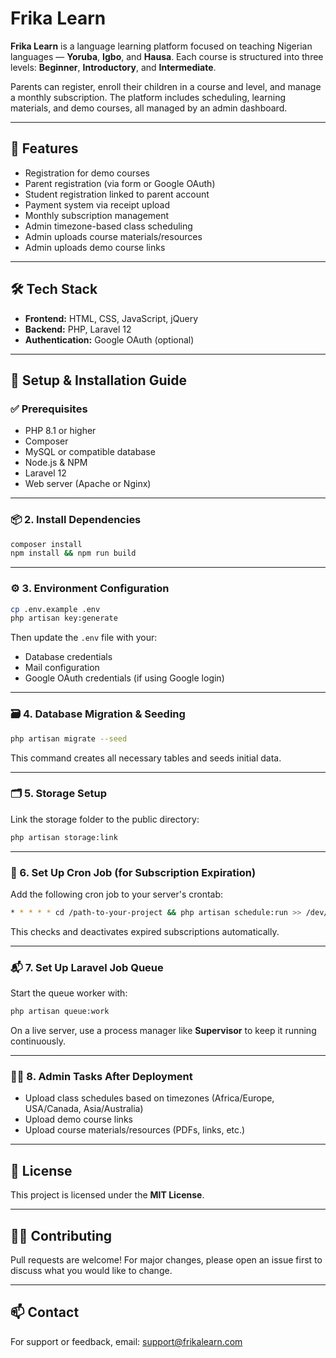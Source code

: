 # Frika Learn

**Frika Learn** is a language learning platform focused on teaching Nigerian languages — **Yoruba**, **Igbo**, and **Hausa**. Each course is structured into three levels: **Beginner**, **Introductory**, and **Intermediate**. 

Parents can register, enroll their children in a course and level, and manage a monthly subscription. The platform includes scheduling, learning materials, and demo courses, all managed by an admin dashboard.

---

## 🧩 Features

- Registration for demo courses
- Parent registration (via form or Google OAuth)
- Student registration linked to parent account
- Payment system via receipt upload
- Monthly subscription management
- Admin timezone-based class scheduling
- Admin uploads course materials/resources
- Admin uploads demo course links

---

## 🛠️ Tech Stack

- **Frontend:** HTML, CSS, JavaScript, jQuery  
- **Backend:** PHP, Laravel 12  
- **Authentication:** Google OAuth (optional)

---

## 🚀 Setup & Installation Guide

### ✅ Prerequisites

- PHP 8.1 or higher
- Composer
- MySQL or compatible database
- Node.js & NPM
- Laravel 12
- Web server (Apache or Nginx)

---

### 📦 2. Install Dependencies

```bash
composer install
npm install && npm run build
```

---

### ⚙️ 3. Environment Configuration

```bash
cp .env.example .env
php artisan key:generate
```

Then update the `.env` file with your:

- Database credentials
- Mail configuration
- Google OAuth credentials (if using Google login)

---

### 🗃️ 4. Database Migration & Seeding

```bash
php artisan migrate --seed
```

This command creates all necessary tables and seeds initial data.

---

### 🗂️ 5. Storage Setup

Link the storage folder to the public directory:

```bash
php artisan storage:link
```

---

### 📅 6. Set Up Cron Job (for Subscription Expiration)

Add the following cron job to your server's crontab:

```bash
* * * * * cd /path-to-your-project && php artisan schedule:run >> /dev/null 2>&1
```

This checks and deactivates expired subscriptions automatically.

---

### 📬 7. Set Up Laravel Job Queue

Start the queue worker with:

```bash
php artisan queue:work
```

On a live server, use a process manager like **Supervisor** to keep it running continuously.

---

### 👨‍🏫 8. Admin Tasks After Deployment

- Upload class schedules based on timezones (Africa/Europe, USA/Canada, Asia/Australia)
- Upload demo course links
- Upload course materials/resources (PDFs, links, etc.)

---

## 🧾 License

This project is licensed under the **MIT License**.

---

## 🙋‍♀️ Contributing

Pull requests are welcome! For major changes, please open an issue first to discuss what you would like to change.

---

## 📫 Contact

For support or feedback, email: [support@frikalearn.com](mailto:support@frikalearn.com)